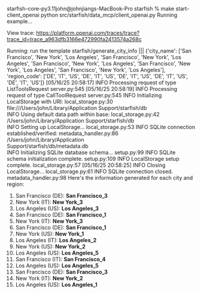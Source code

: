 starfish-core-py3.11john@johnjiangs-MacBook-Pro starfish % make start-client_openai
python src/starfish/data_mcp/client_openai.py 
Running example...


View trace: https://platform.openai.com/traces/trace?trace_id=trace_a963dfb3166e472990fa2413574a268c



Running: run the template   starfish/generate_city_info ||| {'city_name': ['San Francisco', 'New York', 'Los Angeles', 'San Francisco', 'New York', 'Los Angeles', 'San Francisco', 'New York', 'Los Angeles', 'San Francisco', 'New York', 'Los Angeles', 'San Francisco', 'New York', 'Los Angeles'], 'region_code': ['DE', 'IT', 'US', 'DE', 'IT', 'US', 'DE', 'IT', 'US', 'DE', 'IT', 'US', 'DE', 'IT', 'US']}
[05/16/25 20:58:17] INFO     Processing request of type ListToolsRequest                            server.py:545
[05/16/25 20:58:19] INFO     Processing request of type CallToolRequest                             server.py:545
                    INFO     Initializing LocalStorage with URI:                              local_storage.py:30
                             file:///Users/john/Library/Application Support/starfish/db                          
                    INFO     Using default data path within base:                             local_storage.py:42
                             /Users/john/Library/Application Support/starfish/db                                 
                    INFO     Setting up LocalStorage...                                       local_storage.py:53
                    INFO     SQLite connection established/verified:                       metadata_handler.py:86
                             /Users/john/Library/Application                                                     
                             Support/starfish/db/metadata.db                                                     
                    INFO     Initializing SQLite database schema...                                   setup.py:99
                    INFO     SQLite schema initialization complete.                                  setup.py:109
                    INFO     LocalStorage setup complete.                                     local_storage.py:57
[05/16/25 20:58:25] INFO     Closing LocalStorage...                                          local_storage.py:61
                    INFO     SQLite connection closed.                                     metadata_handler.py:98
Here's the information generated for each city and region:

1. San Francisco (DE): **San Francisco_3**
2. New York (IT): **New York_3**
3. Los Angeles (US): **Los Angeles_3**
4. San Francisco (DE): **San Francisco_1**
5. New York (IT): **New York_3**
6. San Francisco (DE): **San Francisco_1**
7. New York (US): **New York_1**
8. Los Angeles (IT): **Los Angeles_2**
9. New York (US): **New York_2**
10. Los Angeles (US): **Los Angeles_5**
11. San Francisco (IT): **San Francisco_4**
12. Los Angeles (US): **Los Angeles_5**
13. San Francisco (DE): **San Francisco_3**
14. New York (IT): **New York_2**
15. Los Angeles (US): **Los Angeles_1**